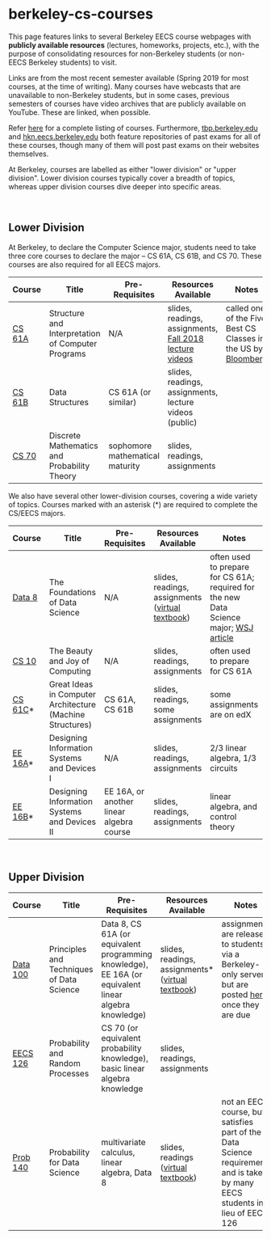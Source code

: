 # berkeley-cs-courses

This page features links to several Berkeley EECS course webpages with **publicly available resources** (lectures, homeworks, projects, etc.), with the purpose of consolidating resources for non-Berkeley students (or non-EECS Berkeley students) to visit. 

Links are from the most recent semester available (Spring 2019 for most courses, at the time of writing). Many courses have webcasts that are unavailable to non-Berkeley students, but in some cases, previous semesters of courses have video archives that are publicly available on YouTube. These are linked, when possible.

Refer [here](https://eecs.berkeley.edu/academics/courses) for a complete listing of courses. Furthermore, [tbp.berkeley.edu](https://tbp.berkeley.edu/courses/) and [hkn.eecs.berkeley.edu](https://hkn.eecs.berkeley.edu) both feature repositories of past exams for all of these courses, though many of them will post past exams on their websites themselves.

At Berkeley, courses are labelled as either "lower division" or "upper division". Lower division courses typically cover a breadth of topics, whereas upper division courses dive deeper into specific areas.

<br> 

## Lower Division

At Berkeley, to declare the Computer Science major, students need to take three core courses to declare the major – CS 61A, CS 61B, and CS 70. These courses are also required for all EECS majors.

| Course | Title | Pre-Requisites | Resources Available | Notes |
| --- | --- | --- | --- | --- |
| [CS 61A](http://cs61a.org) | Structure and Interpretation of Computer Programs | N/A | slides, readings, assignments, [Fall 2018 lecture videos](https://www.youtube.com/watch?v=pIbldGLvZi8&list=PL6BsET-8jgYWAxSjQsIHKdks2Jl1TD1W0) | called one of the Five Best CS Classes in the US by [Bloomberg](https://www.bloomberg.com/news/articles/2015-06-11/five-of-the-best-computer-science-classes-in-the-country) |
| [CS 61B](http://datastructur.es) | Data Structures | CS 61A (or similar) | slides, readings, assignments, lecture videos (public) | | 
| [CS 70](http://eecs70.org) | Discrete Mathematics and Probability Theory | sophomore mathematical maturity | slides, readings, assignments |

We also have several other lower-division courses, covering a wide variety of topics. Courses marked with an asterisk (*) are required to complete the CS/EECS majors.

| Course | Title | Pre-Requisites | Resources Available | Notes |
| --- | --- | --- | --- | --- |
| [Data 8](http://data8.org) | The Foundations of Data Science | N/A | slides, readings, assignments ([virtual textbook](https://www.inferentialthinking.com/chapters/intro.html)) | often used to prepare for CS 61A; required for the new Data Science major; [WSJ article](https://www.wsj.com/articles/at-berkeley-its-big-data-on-campus-1541066401) |
| [CS 10](https://cs10.org/sp19/) | The Beauty and Joy of Computing | N/A | slides, readings, assignments | often used to prepare for CS 61A |
| [CS 61C](https://cs61c.org)* | Great Ideas in Computer Architecture (Machine Structures) | CS 61A, CS 61B | slides, readings, some assignments | some assignments are on edX |
| [EE 16A](http://ee16a.com)* | Designing Information Systems and Devices I | N/A | slides, readings, assignments | 2/3 linear algebra, 1/3 circuits |
| [EE 16B](http://ee16b.org)* | Designing Information Systems and Devices II | EE 16A, or another linear algebra course | slides, readings, assignments | linear algebra, and control theory |

<br>

## Upper Division

| Course | Title | Pre-Requisites | Resources Available | Notes |
| --- | --- | --- | --- | --- |
| [Data 100](http://ds100.org/sp19) | Principles and Techniques of Data Science | Data 8, CS 61A (or equivalent programming knowledge), EE 16A (or equivalent linear algebra knowledge) | slides, readings, assignments* ([virtual textbook](https://www.textbook.ds100.org)) | assignments are released to students via a Berkeley-only server, but are posted [here](https://github.com/DS-100/sp19/) once they are due |
| [EECS 126](https://inst.eecs.berkeley.edu/~ee126/sp19/) | Probability and Random Processes | CS 70 (or equivalent probability knowledge), basic linear algebra knowledge | slides, readings, assignments |  |
| [Prob 140](http://prob140.org) | Probability for Data Science | multivariate calculus, linear algebra, Data 8 | slides, readings ([virtual textbook](http://prob140.org/textbook/chapters/README)) | not an EECS course, but satisfies part of the Data Science requirement, and is taken by many EECS students in lieu of EECS 126 |
